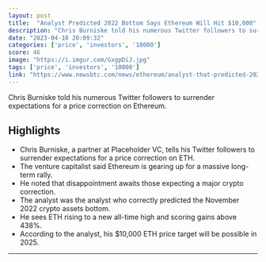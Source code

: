```yaml
---
layout: post
title:  "Analyst Predicted 2022 Bottom Says Ethereum Will Hit $10,000"
description: "Chris Burniske told his numerous Twitter followers to surrender expectations for a price correction on Ethereum."
date: "2023-04-10 20:09:32"
categories: ['price', 'investors', '10000']
score: 46
image: "https://i.imgur.com/GxgpDiJ.jpg"
tags: ['price', 'investors', '10000']
link: "https://www.newsbtc.com/news/ethereum/analyst-that-predicted-2022-crypto-bottom-says-ethereum-will-hit-10000/amp/"
---
```


Chris Burniske told his numerous Twitter followers to surrender expectations for a price correction on Ethereum.

## Highlights

- Chris Burniske, a partner at Placeholder VC, tells his Twitter followers to surrender expectations for a price correction on ETH.
- The venture capitalist said Ethereum is gearing up for a massive long-term rally.
- He noted that disappointment awaits those expecting a major crypto correction.
- The analyst was the analyst who correctly predicted the November 2022 crypto assets bottom.
- He sees ETH rising to a new all-time high and scoring gains above 438%.
- According to the analyst, his $10,000 ETH price target will be possible in 2025.

---
